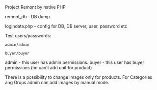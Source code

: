 Project Remont by native PHP

remont_db - DB dump

logindata.php - config for DB, DB server, user, password etc

Test users/passwords:

    admin/admin
    
    buyer/buyer
    
admin - this user has admin permissions. 
buyer - this user has buyer permissions (he can't add unit for product)

There is a possibility to change images only for products.
For Categories ang Grups admin can add images by manual mode.
